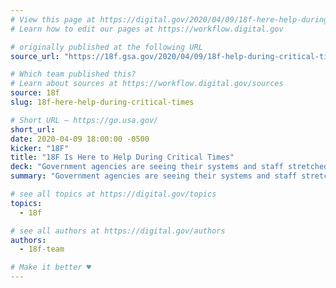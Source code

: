 ```yaml
---
# View this page at https://digital.gov/2020/04/09/18f-here-help-during-critical-times
# Learn how to edit our pages at https://workflow.digital.gov

# originally published at the following URL
source_url: "https://18f.gsa.gov/2020/04/09/18f-help-during-critical-times/"

# Which team published this?
# Learn about sources at https://workflow.digital.gov/sources
source: 18f
slug: 18f-here-help-during-critical-times

# Short URL — https://go.usa.gov/
short_url: 
date: 2020-04-09 18:00:00 -0500
kicker: "18F"
title: "18F Is Here to Help During Critical Times"
deck: "Government agencies are seeing their systems and staff stretched to the max as they do their best to serve the public. 18F is a team of government employees with expertise in modern digital tools and practices, and we’re here to help."
summary: "Government agencies are seeing their systems and staff stretched to the max as they do their best to serve the public. 18F is a team of government employees with expertise in modern digital tools and practices, and we’re here to help."

# see all topics at https://digital.gov/topics
topics: 
  - 18f

# see all authors at https://digital.gov/authors
authors: 
  - 18f-team

# Make it better ♥
---
```

